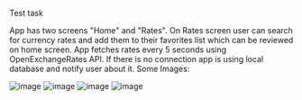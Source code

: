 Test task 

App has two screens "Home" and "Rates".
On Rates screen user can search for currency rates and add them to their favorites list which can be reviewed on home screen.
App fetches rates every 5 seconds using OpenExchangeRates API.
If there is no connection app is using local database and notify user about it. 
Some Images:

![image](https://github.com/user-attachments/assets/aeccd992-4302-44a3-8a43-56f8886b2e10)
![image](https://github.com/user-attachments/assets/c52c6ac7-a665-441d-a83b-542e47511b8c)
![image](https://github.com/user-attachments/assets/234a910f-1c85-4bac-acd9-977ae3feed7d)
![image](https://github.com/user-attachments/assets/f7a6dd8f-7428-4257-ad12-1830a0ecf8cc)
